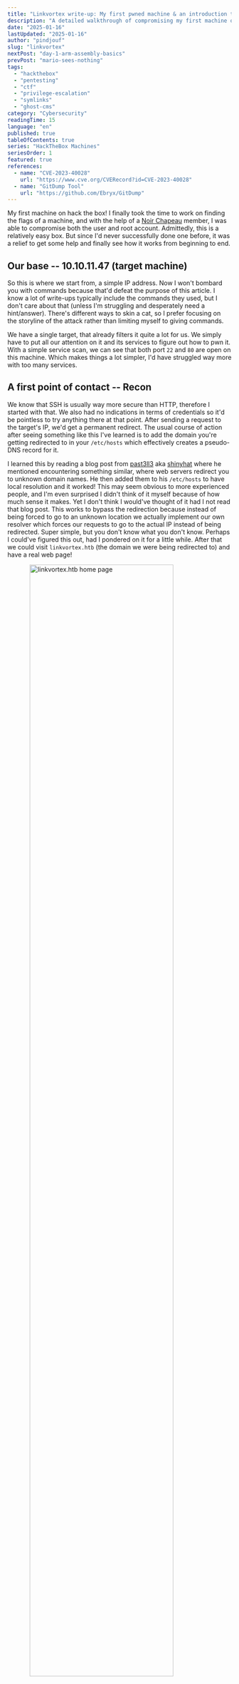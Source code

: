 ```yaml
---
title: "Linkvortex write-up: My first pwned machine & an introduction to symlink chaining!"
description: "A detailed walkthrough of compromising my first machine on HackTheBox, covering reconnaissance, git dumping, and privilege escalation through symlink exploitation."
date: "2025-01-16"
lastUpdated: "2025-01-16"
author: "pindjouf"
slug: "linkvortex"
nextPost: "day-1-arm-assembly-basics"
prevPost: "mario-sees-nothing"
tags:
  - "hackthebox"
  - "pentesting"
  - "ctf"
  - "privilege-escalation"
  - "symlinks"
  - "ghost-cms"
category: "Cybersecurity"
readingTime: 15
language: "en"
published: true
tableOfContents: true
series: "HackTheBox Machines"
seriesOrder: 1
featured: true
references:
  - name: "CVE-2023-40028"
    url: "https://www.cve.org/CVERecord?id=CVE-2023-40028"
  - name: "GitDump Tool"
    url: "https://github.com/Ebryx/GitDump"
---
```


My first machine on hack the box! I finally took the time to work on finding the flags of a machine, and with the help of a [Noir Chapeau](https://noirchapeau.com) member, I was able to compromise both the user and root account. Admittedly, this is a relatively easy box. But since I'd never successfully done one before, it was a relief to get some help and finally see how it works from beginning to end.

## Our base -- 10.10.11.47 (target machine)

So this is where we start from, a simple IP address. Now I won't bombard you with commands because that'd defeat the purpose of this article. I know a lot of write-ups typically include the commands they used, but I don't care about that (unless I'm struggling and desperately need a hint/answer). There's different ways to skin a cat, so I prefer focusing on the storyline of the attack rather than limiting myself to giving commands.

We have a single target, that already filters it quite a lot for us. We simply have to put all our attention on it and its services to figure out how to pwn it. With a simple service scan, we can see that both port `22` and `80` are open on this machine. Which makes things a lot simpler, I'd have struggled way more with too many services.

## A first point of contact -- Recon

We know that SSH is usually way more secure than HTTP, therefore I started with that. We also had no indications in terms of credentials so it'd be pointless to try anything there at that point. After sending a request to the target's IP, we'd get a permanent redirect. The usual course of action after seeing something like this I've learned is to add the domain you're getting redirected to in your `/etc/hosts` which effectively creates a pseudo-DNS record for it.

I learned this by reading a blog post from [past3ll3](https://github.com/past3ll3) aka [shinyhat](https://purple.shinyhat.org/) where he mentioned encountering something similar, where web servers redirect you to unknown domain names. He then added them to his `/etc/hosts` to have local resolution and it worked! This may seem obvious to more experienced people, and I'm even surprised I didn't think of it myself because of how much sense it makes. Yet I don't think I would've thought of it had I not read that blog post. This works to bypass the redirection because instead of being forced to go to an unknown location we actually implement our own resolver which forces our requests to go to the actual IP instead of being redirected. Super simple, but you don't know what you don't know. Perhaps I could've figured this out, had I pondered on it for a little while. After that we could visit `linkvortex.htb` (the domain we were being redirected to) and have a real web page!

<img src="/assets/linkvortex.png" alt="linkvortex.htb home page" style="width: 80%; display: block; margin-left: auto; margin-right: auto;">
<div style="text-align: center;">
    <i>Figure 1: linkvortex.htb home page</i>
</div>

I got the recommendation to always check for subdomains and directories when attacking websites as a bare minimum. So I did just that with [FFUF](https://github.com/ffuf/ffuf). There were quite a lot of directories, since it was a blog so I didn't pay any mind to most of them. But one of them had a name that wasn't featured in the list of articles, so it must've been something else. Upon visiting the `/ghost` page, I encountered a login form! Those are always sweet to see, but I didn't have any pointers for credentials yet. So we kept searching. Our fuzzing yielded only one result in the subdomain category, it was `dev.linkvortex.htb`. We added that to our `/etc/hosts` as well, and got met with this page:

<img src="/assets/dev_linkvortex.png" alt="dev.linkvortex.htb launch page" style="width: 80%; display: block; margin-left: auto; margin-right: auto;">
<div style="text-align: center;">
    <i>Figure 2: dev.linkvortex.htb launch page</i>
</div>

As you might know, recon is cyclical. You look for new things on your main target, find some, and explore those further, find some more, and repeat. So now that we had a subdomain it was time to do some fuzzing on it as well. This is a point where we got *"stuck"*. I put that between quotes because I got informed that this part would be almost impossible to figure out without a little hint, so I got a little hint and found `/.git`.

<img src="/assets/index_of_git.png" alt="Index of /.git" style="width: 80%; display: block; margin-left: auto; margin-right: auto;">
<div style="text-align: center;">
    <i>Figure 3: Index of /.git</i>
</div>

See, had I not received that help, I'd have kept on searching with lists that didn't contain the `.git` keyword. It's a lost battle from the start, that's why getting help is sometimes the only way to move forward. I had to include it in a list myself and sure enough there it was after a scan.

## The search for credentials

Now that we had gathered:

- A *hidden* login page
- A *hidden* subdomain
- A `.git` directory

It was time to start digging into those. Instead of flailing around on the login or launch soon page, we decided to go straight for the git directory since it potentially held critical information about the website. I got introduced to a tool called [git-dump.py](https://github.com/Ebryx/GitDump/tree/master?tab=readme-ov-file), it was supposedly able to retrieve the full content of the project, from the `.git` directory exclusively. I was quite sceptical of it at first but tried it anyways. I was pleasantly surprised to find out that after a quick `./git-dump.py http://dev.linkvortex.htb/.git` we found ourselves with the full project!

<img src="/assets/linkvortex_project_directory.png" alt="Linkvortex project directory" style="width: 80%; display: block; margin-left: auto; margin-right: auto;">
<div style="text-align: center;">
    <i>Figure 4: Linkvortex project directory</i>
</div>

Most of the directories were empty, whether that's done on purpose by the people who made the machine, or a limitation of the tool we used, is above my pay grade to figure out. I had a full project to sift through and I was happy.

I looked through it manually out of mental laziness but we could've simply using something like `❯ find . -name '*.js'` given that the HTTP headers contained an entry that clearly stated `X-Powered-By: Express` anyways, we found a very interesting file called `./core/test/regression/api/admin/authentication.test.js` and there were quite a lot of credentials in there with one of them being this:

```js
const email = 'test@example.com';
const password = 'OctopiFociPilfer45';
```

That didn't work, but the error message gave us a bit too much information since it openly stated that ***There is no user with that email address***. A mistake on their part, that would lead us in the right direction. I'd already tried to use `admin@linkvorted.htb` before and that was enough to confirm that the form did indeed reveal if an account existed or not. So we randomly tried the `admin@linkvorted.htb` combination with the password we found i.e. `OctopiFociPilfer45` and it went through successfully!

<img src="/assets/ghost_admin_dashboard.png" alt="Ghost CMS admin dashboard" style="width: 80%; display: block; margin-left: auto; margin-right: auto;">
<div style="text-align: center;">
    <i>Figure 5: Ghost CMS admin dashboard</i>
</div>

After looking through the app, we could find that the version it's running is outdated. The latest release was Ghost `5.82.3` but we were running was `5.58.0`, so we started looking for vulnerabilities, and stumbled upon [CVE-2023-40028](https://www.cve.org/CVERecord?id=CVE-2023-40028). Which would allow us to perform an arbitrary file read of any file on the host OS!

## We're almost there

With all of this new information, it was only a matter of time before we found the credentials. I'm officially not even at script kiddie level yet on hackthebox, so I didn't bother to study the vuln and make my own exploit for it. We found a nice little script that had just what we needed on [GitHub](https://github.com/0xyassine/CVE-2023-40028).

As we'd found credentials already it was a breeze to use, we simply launched the script with them and were able to read any file on the machine that we wanted. Only issue is that we didn't know where to look, I mean we were *locked* in a shell so there's was no way to automate through enumeration and the common files where you'd expect to find information were either not found or wouldn't help us much. So we had to think of an alternative to guide us through this. Well we had the project's github repo, and there's one file we overlooked. It had a Dockerfile, those have all the instructions needed to build the project correctly, so if there was any interesting file to find, it'd be in here.

I opened it and found this line: 
```Dockerfile
# Copy the config
COPY config.production.json /var/lib/ghost/config.production.json
```

Let's give it a try (omitting irrelevant lines):

```bash
❮ ./CVE-2023-40028 -u admin@linkvortex.htb -p OctopiFociPilfer45 -h http://linkvortex.htb
WELCOME TO THE CVE-2023-40028 SHELL
Enter the file path to read (or type 'exit' to quit): /var/lib/ghost/config.production.json
File content:
{
  "mail": {
     "transport": "SMTP",
     "options": {
      "service": "Google",
      "host": "linkvortex.htb",
      "port": 587,
      "auth": {
        "user": "bob@linkvortex.htb",
        "pass": "fibber-talented-worth"
        }
      }
    }
}
```

BINGO!!  
A new account and service discovered. Since SMTP is running locally, bob must be a user of the machine right? We tried to ssh with his credentials and got to find our first flag!

## Up the Down Escalator -- PrivEsc

Now that we were finally inside the machine, it was time to tinker around with our privilege. I got advised to check what commands I could with elevated privileges that didn't require a password. And got this output:

```yml
Matching Defaults entries for bob on linkvortex:
    env_reset, mail_badpass, secure_path=/usr/local/sbin\:/usr/local/bin\:/usr/sbin\:/usr/bin\:/sbin\:/bin\:/snap/bin, use_pty, env_keep+=CHECK_CONTENT

User bob may run the following commands on linkvortex:
    (ALL) NOPASSWD: /usr/bin/bash /opt/ghost/clean_symlink.sh *.png
```

Here's the script's content:

```bash
#!/bin/bash

QUAR_DIR="/var/quarantined"

if [ -z $CHECK_CONTENT ];then
  CHECK_CONTENT=false
fi

LINK=$1

if ! [[ "$LINK" =~ \.png$ ]]; then
  /usr/bin/echo "! First argument must be a png file !"
  exit 2
fi

if /usr/bin/sudo /usr/bin/test -L $LINK;then
  LINK_NAME=$(/usr/bin/basename $LINK)
  LINK_TARGET=$(/usr/bin/readlink $LINK)
  if /usr/bin/echo "$LINK_TARGET" | /usr/bin/grep -Eq '(etc|root)';then
    /usr/bin/echo "! Trying to read critical files, removing link [ $LINK ] !"
    /usr/bin/unlink $LINK
  else
    /usr/bin/echo "Link found [ $LINK ] , moving it to quarantine"
    /usr/bin/mv $LINK $QUAR_DIR/
    if $CHECK_CONTENT;then
      /usr/bin/echo "Content:"
      /usr/bin/cat $QUAR_DIR/$LINK_NAME 2>/dev/null
    fi
  fi
fi
```

And how we got the flag:

```bash
CHECK_CONTENT='/bin/cat /root/root.txt'
touch a.png
ln -s a.png b.png
sudo /usr/bin/bash /opt/ghost/clean_symlink.sh b.png
```

So there it is, a full write-up on linkvortex! I hope you learned a bit, and enjoyed the reading.

## End notes

I'd like to get into **why** our solution worked and explore an alternative way to find the root flag.

### Symlinks fundamentals

First we have to understand the basics of symlinks. They're simply a file that point to another file. It doesn't have to get any more complex than this for the purposes of our exploration.

### Exploring the script

So what is it actually doing? Let's go through it line by line.

Basics:
- declare a variable with the path to a *quarantined* directory
- check for a string's content, returns true if it's empty, and so in our case toggle it to false
- declare LINK as the first argument passed to the script i.e `b.png`
- if the first argument doesn't have the `.png` extension we throw an error
- it checks if the first argument (file) we passed exists, and if it's a symbolic link
- stores the filename in a variable by getting rid of it's leading directory path i.e. `b.png`
- stores the value of our symlink in a var i.e. the filename of what our symlink is pointing to i.e. `a.png`
- it then checks if that value contains either `etc` or `root` in it
- nukes your symlink if that's the case and calls it a day
- if the aformentioned condition isn't true we now move that value to the quarantined directory i.e. `/var/quarantined/a.png`

Where things get interesting:
Our next condition is the crucial part of this exploit, see when we use a variable in an `if` statement like this, bash takes its value i.e. `/bin/cat /root/root.txt` executes it as a command, and uses the exit code of that command as the condition!!

Since it executes the command as part of the check, we get to see the content of the /root/root.txt file since the script is owned by root!!
It's a clever trick to execute a command that was previously unavailable to us! See here the most interesting part was that `CHECK_CONTENT` variable, and the last conditional statement. It's what allowed us to execute commands as root. So really all these symlinks shenanigans were not part of the thing at all, we simply used them because they were prerequisites to run the script effectively.

Although there IS a way to do this properly, which is called symlink chaining. The premise of it is that we ultimately get access to a file through indirect means. Here's a practical example:

```bash
touch a.png
ln -s /home/bob/a.png /home/bob/b.png
ln -sf /root/root.txt /home/bob/a.png
export CHECK_CONTENT=true
sudo /usr/bin/bash /opt/ghost/clean_symlink.sh b.png
```

As you can see here we're creating a file, making a symlink to it, and then transforming that file into a symlink itself to our root flag.
This bypasses all of the checks in the script that are supposed to block us in very clever ways! For instance, when they try to check if our `b.png` has `etc` or `root` in it, they can't get us! Because `b.png` simply points to `a.png` which is a symlink itsef, sure but `realink` simply gets the filename so we're chill. Since we passed that check we also had to turn `CHECK_CONTENT` to true so that we're able to cat the content of `a.png`, which is the content of `/root/root.txt`!!!! Whereas `readlink` simply looked for a filename on the other end of the link, cat actually follows the chain to its final value. And so we get the content of `/root/root.txt`

I wrote this without too much thought about the structure, because it was mostly about working through my own understanding of the concepts (sorry for the mess). And while I do use informal terms that aren't always super precise, I think I've gotten a good grasp of the topics I've covered here. This is only one day of working side by side with `@Tuuxy` and I can already feel myself become more cracked by the minute. He's actually talked to me about a different learning method that I'm seriously considering adding to my regiment, I'll write an article about it later since it seems to be very effective!!
